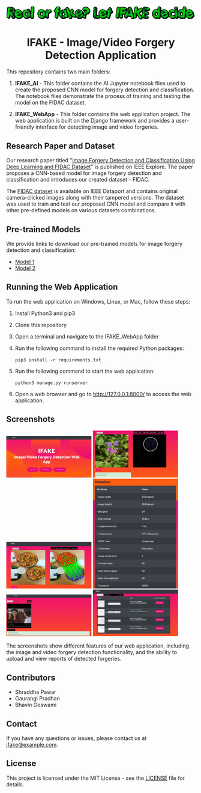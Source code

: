 <!-- Adding a GIF after main title -->
<p align="center">
  <img src="screenshots/text.gif">
</p>

<h1 align="center">IFAKE - Image/Video Forgery Detection Application</h1>

This repository contains two main folders:

1. **IFAKE_AI** - This folder contains the AI Jupyter notebook files used to create the proposed CNN model for forgery detection and classification. The notebook files demonstrate the process of training and testing the model on the FIDAC dataset.

2. **IFAKE_WebApp** - This folder contains the web application project. The web application is built on the Django framework and provides a user-friendly interface for detecting image and video forgeries.

## Research Paper and Dataset

Our research paper titled "[Image Forgery Detection and Classification Using Deep Learning and FIDAC Dataset](https://ieeexplore.ieee.org/document/9862034)" is published on IEEE Explore. The paper proposes a CNN-based model for image forgery detection and classification and introduces our created dataset - FIDAC.

The [FIDAC dataset](https://ieee-dataport.org/documents/fidac-forged-images-detection-and-classification) is available on IEEE Dataport and contains original camera-clicked images along with their tampered versions. The dataset was used to train and test our proposed CNN model and compare it with other pre-defined models on various datasets combinations.



## Pre-trained Models

We provide links to download our pre-trained models for image forgery detection and classification:

- [Model 1](https://example.com/model1)
- [Model 2](https://example.com/model2)

## Running the Web Application

To run the web application on Windows, Linux, or Mac, follow these steps:

1. Install Python3 and pip3
2. Clone this repository
3. Open a terminal and navigate to the IFAKE_WebApp folder
4. Run the following command to install the required Python packages:

    ```
    pip3 install -r requirements.txt
    ```

5. Run the following command to start the web application:

    ```
    python3 manage.py runserver
    ```

6. Open a web browser and go to http://127.0.0.1:8000/ to access the web application.

## Screenshots
<img src="screenshots/index.JPG" alt="Image description" width="45%">
<img src="screenshots/imageDetection1.png" alt="Image description" width="45%">
<img src="screenshots/imageDetection2.png" alt="Image description" width="45%">
<img src="screenshots/metadata.JPG" alt="Image description" width="45%">
<img src="screenshots/videoDetection.png" alt="Image description" width="45%">
<img src="screenshots/pdfDetection.png" alt="Image description" width="45%">




The screenshots show different features of our web application, including the image and video forgery detection functionality, and the ability to upload and view reports of detected forgeries.

## Contributors
- Shraddha Pawar
- Gaurangi Pradhan
- Bhavin Goswami

## Contact

If you have any questions or issues, please contact us at ifake@example.com.

## License

This project is licensed under the MIT License - see the [LICENSE](LICENSE) file for details.
